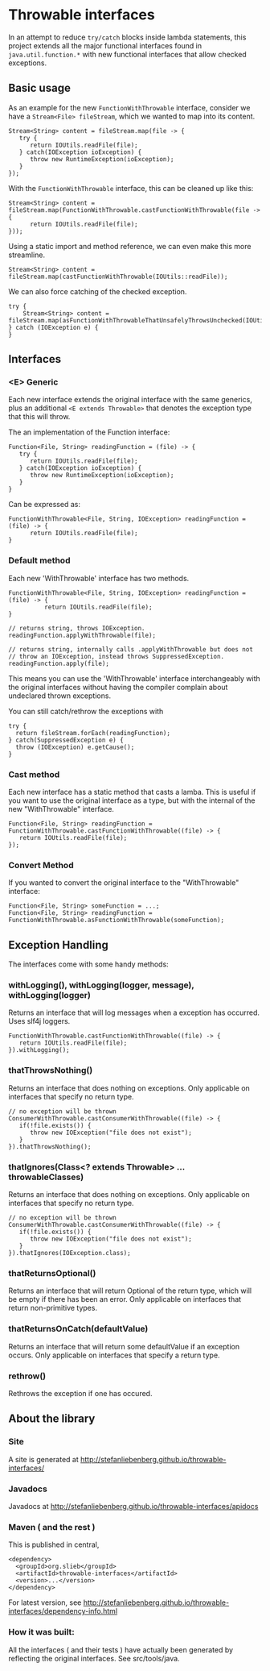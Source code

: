 # Throwable interfaces

In an attempt to reduce `try/catch` blocks inside lambda statements, this project extends all the major functional 
interfaces found in `java.util.function.*` with new functional interfaces that allow checked exceptions.
 
## Basic usage

As an example for the new `FunctionWithThrowable` interface, consider we have a `Stream<File> fileStream`, which we wanted to map into its content. 

    Stream<String> content = fileStream.map(file -> {
       try {
          return IOUtils.readFile(file);
       } catch(IOException ioException) {
          throw new RuntimeException(ioException);
       }
    });
    
With the `FunctionWithThrowable` interface, this can be cleaned up like this:
    
    Stream<String> content = fileStream.map(FunctionWithThrowable.castFunctionWithThrowable(file -> {
          return IOUtils.readFile(file);
    }));
    
Using a static import and method reference, we can even make this more streamline.    
    
    Stream<String> content = fileStream.map(castFunctionWithThrowable(IOUtils::readFile));
    
We can also force catching of the checked exception.     
    
    try {
        Stream<String> content = fileStream.map(asFunctionWithThrowableThatUnsafelyThrowsUnchecked(IOUtils::readFile));
    } catch (IOException e) {
    }
    
## Interfaces



### &lt;E&gt; Generic

Each new interface extends the original interface with the same generics, plus an additional `<E extends Throwable>` 
that denotes the exception type that this will throw.



The an implementation of the Function interface: 

    Function<File, String> readingFunction = (file) -> {
       try {
          return IOUtils.readFile(file);
       } catch(IOException ioException) {
          throw new RuntimeException(ioException);
       }
    }

Can be expressed as:

    FunctionWithThrowable<File, String, IOException> readingFunction = (file) -> {
          return IOUtils.readFile(file);
    }
    
### Default method
    
Each new 'WithThrowable' interface has two methods.
    
    FunctionWithThrowable<File, String, IOException> readingFunction = (file) -> {
              return IOUtils.readFile(file);
    }

    // returns string, throws IOException.
    readingFunction.applyWithThrowable(file); 
    
    // returns string, internally calls .applyWithThrowable but does not 
    // throw an IOException, instead throws SuppressedException.
    readingFunction.apply(file); 

This means you can use the 'WithThrowable' interface interchangeably with the original 
interfaces without having the compiler complain about undeclared thrown exceptions. 

You can still catch/rethrow the exceptions with

    try {
      return fileStream.forEach(readingFunction);
    } catch(SuppressedException e) {
      throw (IOException) e.getCause();
    }
    
    
### Cast method

Each new interface has a static method that casts a lamba. This is useful if you want to use the original interface 
as a type, but with the internal of the new "WithThrowable" interface.


    Function<File, String> readingFunction = FunctionWithThrowable.castFunctionWithThrowable((file) -> {
       return IOUtils.readFile(file);
    });
    
### Convert Method
   
If you wanted to convert the original interface to the "WithThrowable" interface:
    
    Function<File, String> someFunction = ...;
    Function<File, String> readingFunction = FunctionWithThrowable.asFunctionWithThrowable(someFunction);
        
        
## Exception Handling

The interfaces come with some handy methods:

### withLogging(), withLogging(logger,  message), withLogging(logger)

Returns an interface that will log messages when a exception has occurred. Uses slf4j loggers.

    FunctionWithThrowable.castFunctionWithThrowable((file) -> {
       return IOUtils.readFile(file);
    }).withLogging();
    

### thatThrowsNothing()

Returns an interface that does nothing on exceptions. Only applicable on interfaces that specify no return type.

    // no exception will be thrown
    ConsumerWithThrowable.castConsumerWithThrowable((file) -> {
       if(!file.exists()) {
          throw new IOException("file does not exist");
       }
    }).thatThrowsNothing();
    
    
### thatIgnores(Class<? extends Throwable> ... throwableClasses)

Returns an interface that does nothing on exceptions. Only applicable on interfaces that specify no return type.

    // no exception will be thrown
    ConsumerWithThrowable.castConsumerWithThrowable((file) -> {
       if(!file.exists()) {
          throw new IOException("file does not exist");
       }
    }).thatIgnores(IOException.class); 

### thatReturnsOptional()

Returns an interface that will return Optional of the return type, which will be empty if there has been an error.
Only applicable on interfaces that return non-primitive types.

### thatReturnsOnCatch(defaultValue)

Returns an interface that will return some defaultValue if an exception occurs. Only applicable on interfaces that specify a return type.

### rethrow()
  
Rethrows the exception if one has occured.

    
## About the library

### Site

A site is generated at http://stefanliebenberg.github.io/throwable-interfaces/

### Javadocs

Javadocs at http://stefanliebenberg.github.io/throwable-interfaces/apidocs

### Maven ( and the rest )

This is published in central,
  
    <dependency>
      <groupId>org.slieb</groupId>
      <artifactId>throwable-interfaces</artifactId>
      <version>...</version>
    </dependency>
 
For latest version, see http://stefanliebenberg.github.io/throwable-interfaces/dependency-info.html


### How it was built:
  
  All the interfaces ( and their tests ) have actually been generated by reflecting the original interfaces. See src/tools/java.
  
